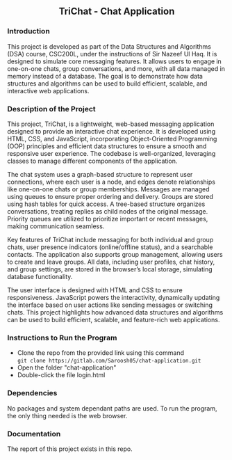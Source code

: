
<div align="center">
  <h2> TriChat - Chat Application </h2>
</div>

### Introduction
This project is developed as part of the Data Structures and Algorithms (DSA) course, CSC200L, under the instructions of Sir Nazeef Ul Haq. It is designed to simulate core messaging features. It allows users to engage in one-on-one chats, group conversations, and more, with all data managed in memory instead of a database. The goal is to demonstrate how data structures and algorithms can be used to build efficient, scalable, and interactive web applications.

### Description of the Project
This project, TriChat, is a lightweight, web-based messaging application designed to provide an interactive chat experience. It is developed using HTML, CSS, and JavaScript, incorporating Object-Oriented Programming (OOP) principles and efficient data structures to ensure a smooth and responsive user experience. The codebase is well-organized, leveraging classes to manage different components of the application.

The chat system uses a graph-based structure to represent user connections, where each user is a node, and edges denote relationships like one-on-one chats or group memberships. Messages are managed using queues to ensure proper ordering and delivery. Groups are stored using hash tables for quick access. A tree-based structure organizes conversations, treating replies as child nodes of the original message. Priority queues are utilized to prioritize important or recent messages, making communication seamless.

Key features of TriChat include messaging for both individual and group chats, user presence indicators (online/offline status), and a searchable contacts. The application also supports group management, allowing users to create and leave groups. All data, including user profiles, chat history, and group settings, are stored in the browser’s local storage, simulating database functionality.

The user interface is designed with HTML and CSS to ensure responsiveness. JavaScript powers the interactivity, dynamically updating the interface based on user actions like sending messages or switching chats. This project highlights how advanced data structures and algorithms can be used to build efficient, scalable, and feature-rich web applications.
### Instructions to Run the Program
- Clone the repo from the provided link using this command\
  `git clone https://gitlab.com/Saroosh05/chat-application.git `
- Open the folder "chat-application"
- Double-click the file login.html

### Dependencies
No packages and system dependant paths are used. To run the program, the only thing needed is the web browser.

### Documentation
The report of this project exists in this repo.


